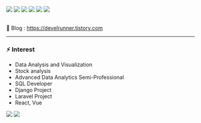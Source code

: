 <div align="left">
	<img src="https://img.shields.io/badge/Laravel-000000?style=flat&logo=#FF2D20&logoColor=000000"/>
	<img src="https://img.shields.io/badge/PHP-000000?style=flat&logo=#FF2D20&logoColor=000000"/>
	<img src="https://img.shields.io/badge/Python-000000?style=flat&logo=#FF2D20&logoColor=000000"/>
	<img src="https://img.shields.io/badge/Java-007396?style=flat&logo=Java&logoColor=white" />
	<img src="https://img.shields.io/badge/HTML5-E34F26?style=flat&logo=HTML5&logoColor=white" />
	<img src="https://img.shields.io/badge/CSS3-1572B6?style=flat&logo=CSS3&logoColor=white" />
</div>  
<br/>
  
🌱 Blog : https://develrunner.tistory.com
***
### ⚡ Interest

+ Data Analysis and Visualization 
+ Stock analysis
+ Advanced Data Analytics Semi-Professional
+ SQL Developer
+ Django Project
+ Laravel Project
+ React, Vue

<div align="left">
	<img src="https://github-readme-stats.vercel.app/api/top-langs/?username=joy3968&layout=compact">
	<img src="https://github-readme-stats.vercel.app/api?username=joy3968&show_icons=true">
</div>

<!--
**joy3968/joy3968** is a ✨ _special_ ✨ repository because its `README.md` (this file) appears on your GitHub profile.


Here are some ideas to get you started:


- 🔭 I’m currently working on ...
- 🌱 I’m currently learning ...
- 👯 I’m looking to collaborate on ...
- 🤔 I’m looking for help with ...
- 💬 Ask me about ...
- 📫 How to reach me: ...
- 😄 Pronouns: ...
- ⚡ Fun fact: ...
-->
